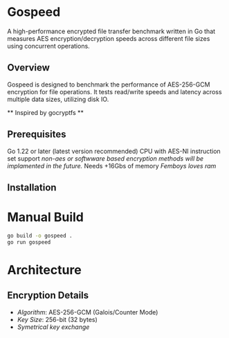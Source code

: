 # Gospeed 
A high-performance encrypted file transfer benchmark written in Go that measures AES encryption/decryption speeds across different file sizes using concurrent operations.

## Overview 
Gospeed is designed to benchmark the performance of AES-256-GCM encryption for file operations. It tests read/write speeds and latency across multiple data sizes, utilizing disk IO. 

** Inspired by gocryptfs **

## Prerequisites 

Go 1.22 or later (latest version recommended)
CPU with AES-NI instruction set support _non-aes or softwware based encryption methods will be implamented in the future._ 
Needs +16Gbs of memory _Femboys loves ram_

## Installation

# Manual Build
```bash
go build -o gospeed .
go run gospeed
```

# Architecture

## Encryption Details
- *Algorithm*: AES-256-GCM (Galois/Counter Mode)
- *Key Size*: 256-bit (32 bytes)
- *Symetrical key exchange*
